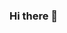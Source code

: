 ### Hi there 👋

<!--
**Crystallying/Crystallying** is a ✨ _special_ ✨ repository because its `README.md` (this file) appears on your GitHub profile.

Here are some ideas to get you started:


- 👋 Hi, I’m @Crystallying
- 🔭 I’m currently working on DZS
        Junior C Embedded Engineer
- 🌱 I’m currently learning linux c/c++
- 💞️ I’m looking to collaborate on ...
- 📫 How to reach me yt147612165686@gmail.com
- 😄 Pronouns: ...
- ⚡ Fun fact: ...
-->

